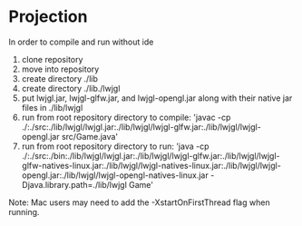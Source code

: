 # Projection

In order to compile and run without ide

1. clone repository
2. move into repository
3. create directory ./lib
4. create directory ./lib./lwjgl
5. put lwjgl.jar, lwjgl-glfw.jar, and lwjgl-opengl.jar along with their native jar files in ./lib/lwjgl
7. run from root repository directory to compile: 'javac -cp ./:./src:./lib/lwjgl/lwjgl.jar:./lib/lwjgl/lwjgl-glfw.jar:./lib/lwjgl/lwjgl-opengl.jar src/Game.java'
8. run from root repository directory to run: 'java -cp ./:./src:./bin:./lib/lwjgl/lwjgl.jar:./lib/lwjgl/lwjgl-glfw.jar:./lib/lwjgl/lwjgl-glfw-natives-linux.jar:./lib/lwjgl/lwjgl-natives-linux.jar:./lib/lwjgl/lwjgl-opengl.jar:./lib/lwjgl/lwjgl-opengl-natives-linux.jar -Djava.library.path=./lib/lwjgl Game'

Note: Mac users may need to add the -XstartOnFirstThread flag when running.
